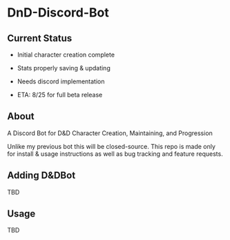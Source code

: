 # DnD-Discord-Bot
## Current Status
* Initial character creation complete
* Stats properly saving & updating
* Needs discord implementation 

* ETA: 8/25 for full beta release

## About
A Discord Bot for D&amp;D Character Creation, Maintaining, and Progression

Unlike my previous bot this will be closed-source.  This repo is made only for install & usage instructions as well as bug tracking and feature requests.

## Adding D&DBot

TBD 

## Usage

TBD

